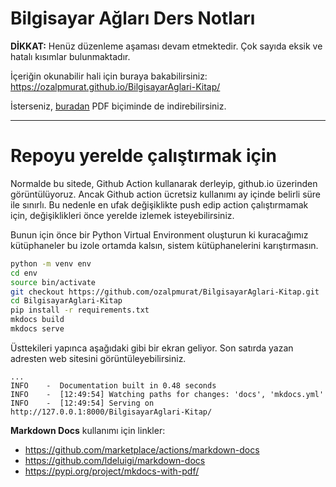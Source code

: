 # Bilgisayar Ağları Ders Notları

**DİKKAT:** Henüz düzenleme aşaması devam etmektedir. Çok sayıda eksik ve hatalı kısımlar bulunmaktadır.
 
İçeriğin okunabilir hali için buraya bakabilirsiniz: https://ozalpmurat.github.io/BilgisayarAglari-Kitap/

İsterseniz, [buradan](https://ozalpmurat.github.io/BilgisayarAglari-Kitap/BilgisayarAglari-Murat%C3%96zalp.pdf) PDF biçiminde de indirebilirsiniz.

---
# Repoyu yerelde çalıştırmak için
Normalde bu sitede, Github Action kullanarak derleyip, github.io üzerinden görüntülüyoruz. Ancak Github action ücretsiz kullanımı ay içinde belirli süre ile sınırlı. Bu nedenle en ufak değişiklikte push edip action çalıştırmamak için, değişiklikleri önce yerelde izlemek isteyebilirsiniz.

Bunun için önce bir Python Virtual Environment oluşturun ki kuracağımız kütüphaneler bu izole ortamda kalsın, sistem kütüphanelerini karıştırmasın.

```sh
python -m venv env
cd env
source bin/activate
git checkout https://github.com/ozalpmurat/BilgisayarAglari-Kitap.git
cd BilgisayarAglari-Kitap
pip install -r requirements.txt
mkdocs build
mkdocs serve
```
Üsttekileri yapınca aşağıdaki gibi bir ekran geliyor. Son satırda yazan adresten web sitesini görüntüleyebilirsiniz.
```
...
INFO    -  Documentation built in 0.48 seconds
INFO    -  [12:49:54] Watching paths for changes: 'docs', 'mkdocs.yml'
INFO    -  [12:49:54] Serving on http://127.0.0.1:8000/BilgisayarAglari-Kitap/
```

**Markdown Docs** kullanımı için linkler:
- https://github.com/marketplace/actions/markdown-docs
- https://github.com/ldeluigi/markdown-docs
- https://pypi.org/project/mkdocs-with-pdf/